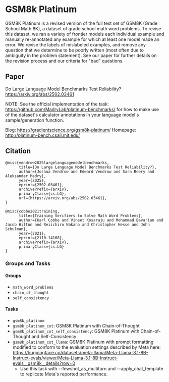 # GSM8k Platinum

GSM8K Platinum is a revised version of the full test set of GSM8K (Grade School Math 8K), a dataset of grade school math word problems. To revise this dataset, we ran a variety of frontier models each individual example and manually re-annotated any example for which at least one model made an error. We revise the labels of mislabeled examples, and remove any question that we determine to be poorly written (most often due to ambiguity in the problem statement). See our paper for further details on the revision process and our criteria for "bad" questions.

## Paper
Do Large Language Model Benchmarks Test Reliability?
https://arxiv.org/abs/2502.03461

NOTE: See the official implementation of the task:
    https://github.com/MadryLab/platinum-benchmarks/
for how to make use of the dataset's calculator annotations in your language
model's sample/generation function.

Blog: https://gradientscience.org/gsm8k-platinum/
Homepage: http://platinum-bench.csail.mit.edu/


## Citation
```
@misc{vendrow2025largelanguagemodelbenchmarks,
      title={Do Large Language Model Benchmarks Test Reliability?}, 
      author={Joshua Vendrow and Edward Vendrow and Sara Beery and Aleksander Madry},
      year={2025},
      eprint={2502.03461},
      archivePrefix={arXiv},
      primaryClass={cs.LG},
      url={https://arxiv.org/abs/2502.03461}, 
}

@misc{cobbe2021training,
      title={Training Verifiers to Solve Math Word Problems},
      author={Karl Cobbe and Vineet Kosaraju and Mohammad Bavarian and Jacob Hilton and Reiichiro Nakano and Christopher Hesse and John Schulman},
      year={2021},
      eprint={2110.14168},
      archivePrefix={arXiv},
      primaryClass={cs.LG}
}
```

### Groups and Tasks

#### Groups

- `math_word_problems`
- `chain_of_thought`
- `self_consistency`

#### Tasks

- `gsm8k_platinum`
- `gsm8k_platinum_cot`: GSM8K Platinum with Chain-of-Thought
- `gsm8k_platinum_cot_self_consistency`: GSM8K Platinum with Chain-of-Thought and Self-Consistency
- `gsm8k_platinum_cot_llama`: GSM8K Platinum with prompt formatting modified to conform to the evaluation settings described by Meta here: https://huggingface.co/datasets/meta-llama/Meta-Llama-3.1-8B-Instruct-evals/viewer/Meta-Llama-3.1-8B-Instruct-evals__gsm8k__details?row=0
    - Use this task with --fewshot_as_multiturn and --apply_chat_template to replicate Meta's reported performance.
